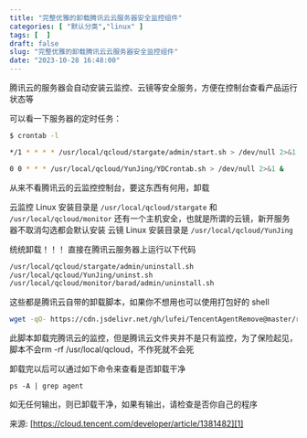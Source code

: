 ```yaml
---
title: "完整优雅的卸载腾讯云云服务器安全监控组件"
categories: [ "默认分类","linux" ]
tags: [  ]
draft: false
slug: "完整优雅的卸载腾讯云云服务器安全监控组件"
date: "2023-10-28 16:48:00"
---
```


腾讯云的服务器会自动安装云监控、云镜等安全服务，方便在控制台查看产品运行状态等

可以看一下服务器的定时任务：
```bash
$ crontab -l

*/1 * * * * /usr/local/qcloud/stargate/admin/start.sh > /dev/null 2>&1 &

0 0 * * * /usr/local/qcloud/YunJing/YDCrontab.sh > /dev/null 2>&1 &
```

从来不看腾讯云的云监控控制台，要这东西有何用，卸载

云监控 Linux 安装目录是 `/usr/local/qcloud/stargate` 和 `/usr/local/qcloud/monitor`
还有一个主机安全，也就是所谓的云镜，新开服务器不取消勾选都会默认安装
云镜 Linux 安装目录是 `/usr/local/qcloud/YunJing`

统统卸载！！！
直接在腾讯云服务器上运行以下代码

```bash
/usr/local/qcloud/stargate/admin/uninstall.sh
/usr/local/qcloud/YunJing/uninst.sh
/usr/local/qcloud/monitor/barad/admin/uninstall.sh
```

这些都是腾讯云自带的卸载脚本，如果你不想用也可以使用打包好的 shell

```bash
wget -qO- https://cdn.jsdelivr.net/gh/lufei/TencentAgentRemove@master/remove.sh | bash

```

此脚本卸载完腾讯云的监控，但是腾讯云文件夹并不是只有监控，为了保险起见，脚本不会rm -rf /usr/local/qcloud，不作死就不会死

卸载完以后可以通过如下命令来查看是否卸载干净

```shell
ps -A | grep agent
```


如无任何输出，则已卸载干净，如果有输出，请检查是否你自己的程序

来源:
[https://cloud.tencent.com/developer/article/1381482][1]


  [1]: https://cloud.tencent.com/developer/article/1381482